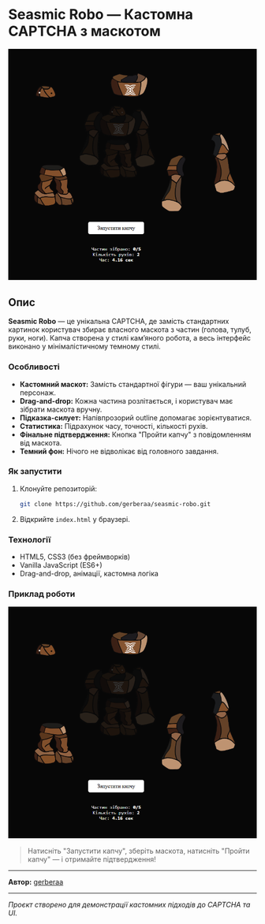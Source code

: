 # Seasmic Robo — Кастомна CAPTCHA з маскотом

![Скріншот капчі](screenshot1.png)

## Опис

**Seasmic Robo** — це унікальна CAPTCHA, де замість стандартних картинок користувач збирає власного маскота з частин (голова, тулуб, руки, ноги). Капча створена у стилі камʼяного робота, а весь інтерфейс виконано у мінімалістичному темному стилі.

### Особливості
- **Кастомний маскот:** Замість стандартної фігури — ваш унікальний персонаж.
- **Drag-and-drop:** Кожна частина розлітається, і користувач має зібрати маскота вручну.
- **Підказка-силует:** Напівпрозорий outline допомагає зорієнтуватися.
- **Статистика:** Підрахунок часу, точності, кількості рухів.
- **Фінальне підтвердження:** Кнопка "Пройти капчу" з повідомленням від маскота.
- **Темний фон:** Нічого не відволікає від головного завдання.

### Як запустити
1. Клонуйте репозиторій:
   ```bash
   git clone https://github.com/gerberaa/seasmic-robo.git
   ```
2. Відкрийте `index.html` у браузері.

### Технології
- HTML5, CSS3 (без фреймворків)
- Vanilla JavaScript (ES6+)
- Drag-and-drop, анімації, кастомна логіка

### Приклад роботи

![Скріншот 1](screenshot1.png)

> Натисніть "Запустити капчу", зберіть маскота, натисніть "Пройти капчу" — і отримайте підтвердження!

---

**Автор:** [gerberaa](https://github.com/gerberaa)

---

_Проєкт створено для демонстрації кастомних підходів до CAPTCHA та UI._
